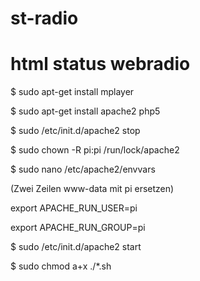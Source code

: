 # st-radio
# html status webradio

$ sudo apt-get install mplayer

$ sudo apt-get install apache2 php5


$ sudo /etc/init.d/apache2 stop

$ sudo chown -R pi:pi /run/lock/apache2


$ sudo nano /etc/apache2/envvars

(Zwei Zeilen www-data mit pi ersetzen)

export APACHE_RUN_USER=pi

export APACHE_RUN_GROUP=pi

$ sudo /etc/init.d/apache2 start

$ sudo chmod a+x ./*.sh

